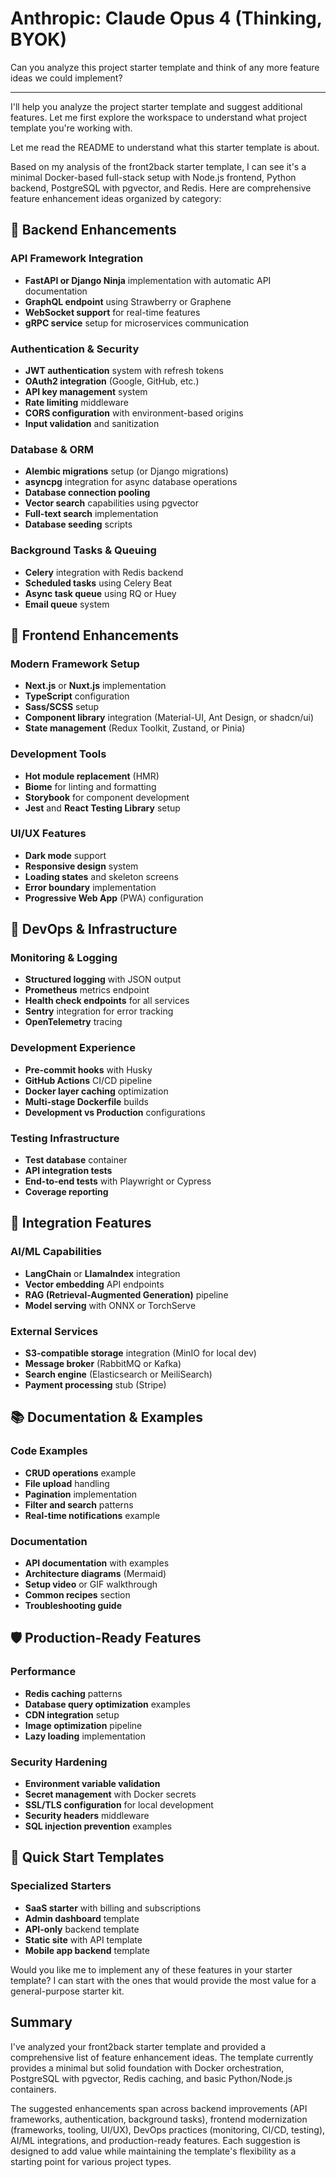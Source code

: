 # Anthropic: Claude Opus 4 (Thinking, BYOK)

Can you analyze this project starter template and think of any more feature ideas we could implement?

------------------------------------------------------------

I'll help you analyze the project starter template and suggest additional features. Let me first explore the workspace to understand what project template you're working with.

Let me read the README to understand what this starter template is about.

Based on my analysis of the front2back starter template, I can see it's a minimal Docker-based full-stack setup with Node.js frontend, Python backend, PostgreSQL with pgvector, and Redis. Here are comprehensive feature enhancement ideas organized by category:

## 🚀 Backend Enhancements

### **API Framework Integration**
- **FastAPI or Django Ninja** implementation with automatic API documentation
- **GraphQL endpoint** using Strawberry or Graphene
- **WebSocket support** for real-time features
- **gRPC service** setup for microservices communication

### **Authentication & Security**
- **JWT authentication** system with refresh tokens
- **OAuth2 integration** (Google, GitHub, etc.)
- **API key management** system
- **Rate limiting** middleware
- **CORS configuration** with environment-based origins
- **Input validation** and sanitization

### **Database & ORM**
- **Alembic migrations** setup (or Django migrations)
- **asyncpg** integration for async database operations
- **Database connection pooling**
- **Vector search** capabilities using pgvector
- **Full-text search** implementation
- **Database seeding** scripts

### **Background Tasks & Queuing**
- **Celery** integration with Redis backend
- **Scheduled tasks** using Celery Beat
- **Async task queue** using RQ or Huey
- **Email queue** system

## 🎨 Frontend Enhancements

### **Modern Framework Setup**
- **Next.js** or **Nuxt.js** implementation
- **TypeScript** configuration
- **Sass/SCSS** setup
- **Component library** integration (Material-UI, Ant Design, or shadcn/ui)
- **State management** (Redux Toolkit, Zustand, or Pinia)

### **Development Tools**
- **Hot module replacement** (HMR)
- **Biome** for linting and formatting
- **Storybook** for component development
- **Jest** and **React Testing Library** setup

### **UI/UX Features**
- **Dark mode** support
- **Responsive design** system
- **Loading states** and skeleton screens
- **Error boundary** implementation
- **Progressive Web App** (PWA) configuration

## 🔧 DevOps & Infrastructure

### **Monitoring & Logging**
- **Structured logging** with JSON output
- **Prometheus** metrics endpoint
- **Health check endpoints** for all services
- **Sentry** integration for error tracking
- **OpenTelemetry** tracing

### **Development Experience**
- **Pre-commit hooks** with Husky
- **GitHub Actions** CI/CD pipeline
- **Docker layer caching** optimization
- **Multi-stage Dockerfile** builds
- **Development vs Production** configurations

### **Testing Infrastructure**
- **Test database** container
- **API integration tests**
- **End-to-end tests** with Playwright or Cypress
- **Coverage reporting**

## 🔌 Integration Features

### **AI/ML Capabilities**
- **LangChain** or **LlamaIndex** integration
- **Vector embedding** API endpoints
- **RAG (Retrieval-Augmented Generation)** pipeline
- **Model serving** with ONNX or TorchServe

### **External Services**
- **S3-compatible storage** integration (MinIO for local dev)
- **Message broker** (RabbitMQ or Kafka)
- **Search engine** (Elasticsearch or MeiliSearch)
- **Payment processing** stub (Stripe)

## 📚 Documentation & Examples

### **Code Examples**
- **CRUD operations** example
- **File upload** handling
- **Pagination** implementation
- **Filter and search** patterns
- **Real-time notifications** example

### **Documentation**
- **API documentation** with examples
- **Architecture diagrams** (Mermaid)
- **Setup video** or GIF walkthrough
- **Common recipes** section
- **Troubleshooting guide**

## 🛡️ Production-Ready Features

### **Performance**
- **Redis caching** patterns
- **Database query optimization** examples
- **CDN integration** setup
- **Image optimization** pipeline
- **Lazy loading** implementation

### **Security Hardening**
- **Environment variable validation**
- **Secret management** with Docker secrets
- **SSL/TLS configuration** for local development
- **Security headers** middleware
- **SQL injection prevention** examples

## 🎯 Quick Start Templates

### **Specialized Starters**
- **SaaS starter** with billing and subscriptions
- **Admin dashboard** template
- **API-only** backend template
- **Static site** with API template
- **Mobile app backend** template

Would you like me to implement any of these features in your starter template? I can start with the ones that would provide the most value for a general-purpose starter kit.

## Summary

I've analyzed your front2back starter template and provided a comprehensive list of feature enhancement ideas. The template currently provides a minimal but solid foundation with Docker orchestration, PostgreSQL with pgvector, Redis caching, and basic Python/Node.js containers.

The suggested enhancements span across backend improvements (API frameworks, authentication, background tasks), frontend modernization (frameworks, tooling, UI/UX), DevOps practices (monitoring, CI/CD, testing), AI/ML integrations, and production-ready features. Each suggestion is designed to add value while maintaining the template's flexibility as a starting point for various project types.